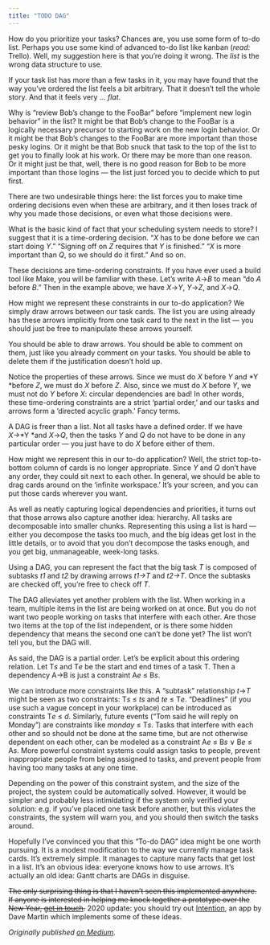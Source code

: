 ```yaml
---
title: "TODO DAG"
---
```


How do you prioritize your tasks? 
Chances are, 
you use some form of to-do list. 
Perhaps you use some kind of advanced to-do list like kanban (*read:* Trello). 
Well, 
my suggestion here is that you’re doing it wrong. 
The *list* is the wrong data structure to use.

If your task list has more than a few tasks in it, 
you may have found that the way you’ve ordered the list feels a bit arbitrary. 
That it doesn’t tell the whole story. 
And that it feels very … *flat*.

Why is “review Bob’s change to the FooBar” before “implement new login behavior” in the list? 
It might be that Bob’s change to the FooBar is a logically necessary precursor to starting work on the new login behavior. 
Or it might be that Bob’s changes to the FooBar are more important than those pesky logins. 
Or it might be that Bob snuck that task to the top of the list to get you to finally look at his work. 
Or there may be more than one reason. 
Or it might just be that, 
well, 
there is no good reason for Bob to be more important than those logins — 
the list just forced you to decide which to put first.

There are two undesirable things here: 
the list forces you to make time ordering decisions 
even when these are arbitrary, 
and it then loses track of why you made those decisions, 
or even what those decisions were.

What is the basic kind of fact 
that your scheduling system needs to store? 
I suggest that it is a time-ordering decision. 
“*X* has to be done before we can start doing *Y*.” 
“Signing off on *Z* requires that *Y* is finished.” 
“*X* is more important than *Q*, so we should do it first.” 
And so on.

These decisions are time-ordering constraints. 
If you have ever used a build tool like Make, 
you will be familiar with these. 
Let’s write *A*→*B* to mean “do *A* before *B*.” 
Then in the example above, we have *X*→*Y*, *Y*→*Z*, and *X*→*Q*.

How might we represent these constraints in our to-do application? 
We simply draw arrows between our task cards. 
The list you are using 
already has these arrows implicitly 
from one task card to the next in the list — 
you should just be free to manipulate these arrows yourself.

You should be able to draw arrows. 
You should be able to comment on them, 
just like you already comment on your tasks. 
You should be able to delete them if the justification doesn’t hold up.

Notice the properties of these arrows. 
Since we must do *X* before *Y* and *Y *before *Z*, 
we must do *X* before *Z*. 
Also, since we must do *X* before *Y*, 
we must not do *Y* before *X*: 
circular dependencies are bad! 
In other words, these time-ordering constraints are a strict ‘partial order,’ 
and our tasks and arrows form a ‘directed acyclic graph.’ 
Fancy terms.

A DAG is freer than a list. 
Not all tasks have a defined order. 
If we have *X*→*Y *and *X*→*Q*, 
then the tasks *Y* and *Q* do not have to be done in any particular order — 
you just have to do *X* before either of them.

How might we represent this in our to-do application? 
Well, the strict top-to-bottom column of cards is no longer appropriate. 
Since *Y* and *Q* don’t have any order, 
they could sit next to each other. 
In general, 
we should be able to drag cards around on the ‘infinite workspace.’ 
It’s your screen, 
and you can put those cards wherever you want.

As well as neatly capturing logical dependencies and priorities, 
it turns out that those arrows also capture another idea: hierarchy. 
All tasks are decomposable into smaller chunks. 
Representing this using a list is hard — 
either you decompose the tasks too much, 
and the big ideas get lost in the little details, 
or to avoid that you don’t decompose the tasks enough, 
and you get big, unmanageable, week-long tasks.

Using a DAG, 
you can represent the fact that 
the big task *T* is composed of subtasks *t1* and *t2* by drawing arrows *t1→T* and *t2→T*. 
Once the subtasks are checked off, 
you’re free to check off *T*.

The DAG alleviates yet another problem with the list. 
When working in a team, 
multiple items in the list are being worked on at once. 
But you do not want two people working on tasks that interfere with each other. 
Are those two items at the top of the list independent, 
or is there some hidden dependency that means the second one can’t be done yet? 
The list won’t tell you, 
but the DAG will.

As said, the DAG is a partial order. 
Let’s be explicit about this ordering relation. 
Let T*s* and T*e* be the start and end times of a task T. 
Then a dependency A→B is just a constraint A*e* ≤ B*s*.

We can introduce more constraints like this. 
A “subtask” relationship *t*→*T* 
might be seen as two constraints: 
T*s* ≤ *ts* and *te* ≤ T*e*. 
“Deadlines” (if you use such a vague concept in your workplace) 
can be introduced as constraints T*e* ≤ *d*. 
Similarly, future events (“Tom said he will reply on Monday”) 
are constraints like *monday* ≤ T*s*. 
Tasks that interfere with each other and so should not be done at the same time, 
but are not otherwise dependent on each other, 
can be modeled as a constraint A*e* ≤ B*s* ∨ B*e* ≤ A*s*. 
More powerful constraint systems could assign tasks to people, 
prevent inappropriate people from being assigned to tasks, 
and prevent people from having too many tasks at any one time.

Depending on the power of this constraint system, 
and the size of the project, 
the system could be automatically solved. 
However, 
it would be simpler and probably less intimidating 
if the system only verified your solution: 
e.g. if you’ve placed one task before another, 
but this violates the constraints, 
the system will warn you, 
and you should then switch the tasks around.

Hopefully I’ve convinced you that this “To-do DAG” idea might be one worth pursuing. 
It is a modest modification to the way we currently manage task cards. 
It’s extremely simple. 
It manages to capture many facts that get lost in a list. 
It’s an obvious idea: everyone knows how to use arrows. 
It’s actually an old idea: Gantt charts are DAGs in disguise.

~~The only surprising thing is that I haven’t seen this implemented anywhere.
If anyone is interested in helping me knock together a prototype over the New Year, 
[get in touch](mailto:jameshfisher@gmail.com).~~
2020 update: you should try out [Intention](https://about.i.ntention.app/),
an app by Dave Martin which implements some of these ideas.

_Originally published [on Medium](https://medium.com/@MrJamesFisher/tododag-bc895957733d)._
